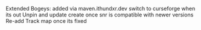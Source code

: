 Extended Bogeys: added via maven.ithundxr.dev switch to curseforge when its out
Unpin and update create once snr is compatible with newer versions
Re-add Track map once its fixed
